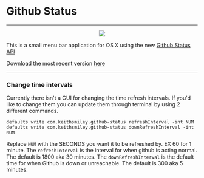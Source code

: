 # Github Status

---------------

<p align="center">
  <img src="https://raw.github.com/Keithbsmiley/Github-Status/master/screenshot.png"/>
</p>

This is a small menu bar application for OS X using the new [Github Status API](https://status.github.com/api)

Download the most recent version [here](http://smileykeith.com/media/downloads/GithubStatus.app.zip)

-------------------

### Change time intervals

Currently there isn't a GUI for changing the time refresh intervals. If you'd like to change them you can update them through terminal by using 2 different commands.

    defaults write com.keithsmiley.github-status refreshInterval -int NUM
    defaults write com.keithsmiley.github-status downRefreshInterval -int NUM

Replace `NUM` with the SECONDS you want it to be refreshed by. EX 60 for 1 minute. The `refreshInterval` is the interval for when github is acting normal. The default is 1800 aka 30 minutes. The `downRefreshInterval` is the default time for when Github is down or unreachable. The default is 300 aka 5 minutes.
